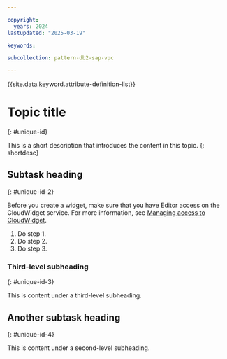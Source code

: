 ```yaml
---

copyright:
  years: 2024
lastupdated: "2025-03-19"

keywords:

subcollection: pattern-db2-sap-vpc

---
```


{{site.data.keyword.attribute-definition-list}}


# Topic title
{: #unique-id}

This is a short description that introduces the content in this topic.
{: shortdesc}


## Subtask heading
{: #unique-id-2}


Before you create a widget, make sure that you have Editor access on the CloudWidget service. For more information, see [Managing access to CloudWidget](/docs/url).


1. Do step 1.
1. Do step 2.
1. Do step 3.

### Third-level subheading
{: #unique-id-3}

This is content under a third-level subheading.

## Another subtask heading
{: #unique-id-4}

This is content under a second-level subheading.
